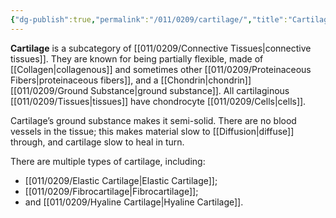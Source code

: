 ```yaml
---
{"dg-publish":true,"permalink":"/011/0209/cartilage/","title":"Cartilage","tags":["BIOL422"],"created":"2024-10-03T23:25:16.000-07:00","updated":"2025-01-22T00:29:27.482-08:00"}
---
```


**Cartilage** is a subcategory of [[011/0209/Connective Tissues\|connective tissues]]. They are known for being partially flexible, made of [[Collagen\|collagenous]] and sometimes other [[011/0209/Proteinaceous Fibers\|proteinaceous fibers]], and a [[Chondrin\|chondrin]] [[011/0209/Ground Substance\|ground substance]]. All cartilaginous [[011/0209/Tissues\|tissues]] have chondrocyte [[011/0209/Cells\|cells]].

Cartilage’s ground substance makes it semi-solid. There are no blood vessels in the tissue; this makes material slow to [[Diffusion\|diffuse]] through, and cartilage slow to heal in turn.

There are multiple types of cartilage, including:
- [[011/0209/Elastic Cartilage\|Elastic Cartilage]];
- [[011/0209/Fibrocartilage\|Fibrocartilage]];
- and [[011/0209/Hyaline Cartilage\|Hyaline Cartilage]].